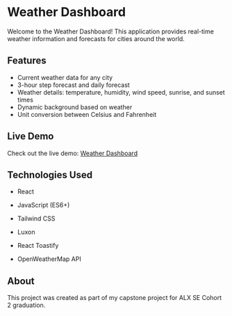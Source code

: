 
# Weather Dashboard

Welcome to the Weather Dashboard! This application provides real-time weather information and forecasts for cities around the world.

## Features

- Current weather data for any city
- 3-hour step forecast and daily forecast
- Weather details: temperature, humidity, wind speed, sunrise, and sunset times
- Dynamic background based on weather
- Unit conversion between Celsius and Fahrenheit

## Live Demo

Check out the live demo: [Weather Dashboard](https://weather-dashboard-ebon-one.vercel.app/)

## Technologies Used

- React

- JavaScript (ES6+)

- Tailwind CSS

- Luxon

- React Toastify

- OpenWeatherMap API

## About

This project was created as part of my capstone project for ALX SE Cohort 2 graduation.
